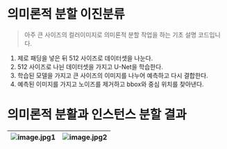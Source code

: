 # 의미론적 분할 이진분류
>아주 큰 사이즈의 컬러이미지로 의미론적 분할 작업을 하는 기초 설명 코드입니다.

1. 제로 패딩을 넣은 뒤 512 사이즈로 데이터셋을 나눈다.
2. 512 사이즈로 나뉜 데이터셋을 가지고 U-Net을 학습한다.
3. 학습된 모델을 가지고 큰 사이즈의 이미지를 나누어 예측하고 다시 결합한다.
4. 예측된 이미지를 가지고 노이즈를 제거하고 bbox와 중심 위치를 찾아낸다.

# 의미론적 분활과 인스턴스 분할 결과 
![image.jpg1](https://github.com/wlsdnjswon/J_deep_learning/assets/71718618/1882df16-aea9-4291-9ab5-777c32347bb7) |![image.jpg2](https://github.com/wlsdnjswon/J_deep_learning/assets/71718618/64b37b4f-ac63-4c69-8a4c-482ec22cb483)
---|---|
